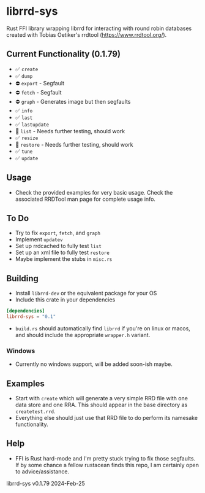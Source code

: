 # librrd-sys
Rust FFI library wrapping librrd for interacting with round robin databases created with Tobias Oetiker's rrdtool (https://www.rrdtool.org/).

## Current Functionality (0.1.79)
* ✅ `create`
* ✅ `dump`
* ⛔️ `export` - Segfault
* ⛔️ `fetch` - Segfault
* ⛔️ `graph` - Generates image but then segfaults
* ✅ `info`
* ✅ `last`
* ✅ `lastupdate`
* 🔶 `list` - Needs further testing, should work
* ✅ `resize`
* 🔶 `restore` - Needs further testing, should work
* ✅ `tune`
* ✅ `update`

## Usage
* Check the provided examples for very basic usage.  Check the associated RRDTool man page for complete usage info.

## To Do
* Try to fix `export`, `fetch`, and `graph`
* Implement `updatev`
* Set up rrdcached to fully test `list`
* Set up an xml file to fully test `restore`
* Maybe implement the stubs in `misc.rs`

## Building
* Install `librrd-dev` or the equivalent package for your OS
* Include this crate in your dependencies
```toml
[dependencies]
librrd-sys = "0.1"
```
* `build.rs` should automatically find `librrd` if you're on linux or macos, and should include the appropriate `wrapper.h` variant.

### Windows
* Currently no windows support, will be added soon-ish maybe.

## Examples
* Start with `create` which will generate a very simple RRD file with one data store and one RRA.  This should appear in the base directory as `createtest.rrd`.
* Everything else should just use that RRD file to do perform its namesake functionality.

## Help
* FFI is Rust hard-mode and I'm pretty stuck trying to fix those segfaults.  If by some chance a fellow rustacean finds this repo, I am certainly open to advice/assistance.


librrd-sys v0.1.79 2024-Feb-25
